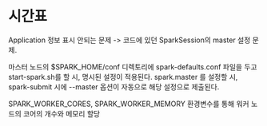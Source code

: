 # 시간표

Application 정보 표시 안되는 문제 -> 코드에 있던 SparkSession의 master 설정 문제.

마스터 노드의 $SPARK_HOME/conf 디렉토리에 spark-defaults.conf 파일을 두고 start-spark.sh를 할 시, 명시된 설정이 적용된다.
spark.master 를 설정할 시, spark-submit 시에 --master 옵션이 자동으로 해당 설정으로 제출된다.

SPARK_WORKER_CORES, SPARK_WORKER_MEMORY 환경변수를 통해 워커 노드의 코어의 개수와 메모리 할당
